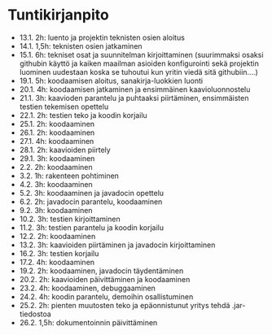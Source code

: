 # Tuntikirjanpito

- 13.1. 2h: luento ja projektin teknisten osien aloitus
- 14.1. 1,5h: teknisten osien jatkaminen
- 15.1. 6h: tekniset osat ja suunnitelman kirjoittaminen (suurimmaksi osaksi githubin käyttö ja kaiken maailman asioiden konfigurointi sekä projektin luominen uudestaan koska se tuhoutui kun yritin viedä sitä githubiin....)
- 19.1. 5h: koodaamisen aloitus, sanakirja-luokkien luonti
- 20.1. 4h: koodaamisen jatkaminen ja ensimmäinen kaavioluonnostelu
- 21.1. 3h: kaavioden parantelu ja puhtaaksi piirtäminen, ensimmäisten testien tekemisen opettelu
- 22.1. 2h: testien teko ja koodin korjailu
- 25.1. 2h: koodaaminen
- 26.1. 2h: koodaaminen
- 27.1. 4h: koodaaminen
- 28.1. 2h: kaavioiden piirtely
- 29.1. 3h: koodaaminen
- 2.2. 2h: koodaaminen
- 3.2. 1h: rakenteen pohtiminen
- 4.2. 3h: koodaaminen
- 5.2. 3h: koodaaminen ja javadocin opettelu
- 6.2. 2h: javadocin parantelu, koodaaminen
- 9.2. 3h: koodaaminen
- 10.2. 3h: testien kirjoittaminen
- 11.2. 3h: testien parantelu ja koodin korjailu
- 12.2. 2h: koodaaminen
- 13.2. 3h: kaavioiden piirtäminen ja javadocin kirjoittaminen
- 16.2. 3h: testien korjailu
- 17.2. 4h: koodaaminen
- 19.2. 2h: koodaaminen, javadocin täydentäminen
- 20.2. 2h: kaavioiden päivittäminen ja koodaaminen
- 23.2. 4h: koodaaminen, debuggaaminen
- 24.2. 4h: koodin parantelu, demoihin osallistuminen
- 25.2. 2h: pienten muutosten teko ja epäonnistunut yritys tehdä .jar-tiedostoa
- 26.2. 1,5h: dokumentoinnin päivittäminen
